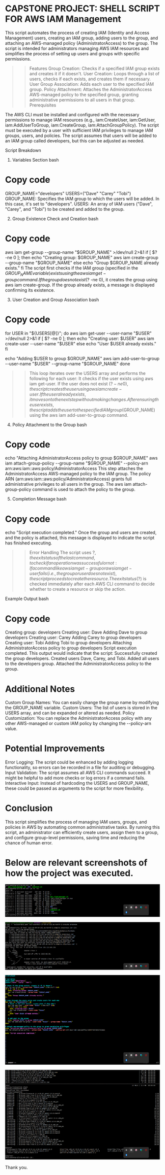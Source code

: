 # CAPSTONE PROJECT: SHELL SCRIPT FOR AWS IAM Management

This script automates the process of creating IAM (Identity and Access Management) users, creating an IAM group, adding users to the group, and attaching an AWS-managed policy (AdministratorAccess) to the group. The script is intended for administrators managing AWS IAM resources and simplifies the process of setting up users and groups with specific permissions.

>> Features
Group Creation: Checks if a specified IAM group exists and creates it if it doesn't.
User Creation: Loops through a list of users, checks if each exists, and creates them if necessary.
User Group Association: Adds each user to the specified IAM group.
Policy Attachment: Attaches the AdministratorAccess AWS-managed policy to the specified group, granting administrative permissions to all users in that group.
Prerequisites

The AWS CLI must be installed and configured with the necessary permissions to manage IAM resources (e.g., iam:CreateUser, iam:GetUser, iam:AddUserToGroup, iam:CreateGroup, iam:AttachGroupPolicy).
The script must be executed by a user with sufficient IAM privileges to manage IAM groups, users, and policies.
The script assumes that users will be added to an IAM group called developers, but this can be adjusted as needed.

Script Breakdown

1. Variables Section
bash

# Copy code
GROUP_NAME="developers"
USERS=("Dave" "Carey" "Tobi")
GROUP_NAME: Specifies the IAM group to which the users will be added. In this case, it's set to "developers".
USERS: An array of IAM users ("Dave", "Carey", and "Tobi") to be created and added to the group.

2. Group Existence Check and Creation
bash

# Copy code
aws iam get-group --group-name "$GROUP_NAME" >/dev/null 2>&1
if [ $? -ne 0 ]; then
   echo "Creating group: $GROUP_NAME"
   aws iam create-group --group-name "$GROUP_NAME"
else
   echo "Group $GROUP_NAME already exists."
fi
The script first checks if the IAM group (specified in the $GROUP_NAME variable) exists using the aws iam get-group command.
If the group does not exist ($? -ne 0), it creates the group using aws iam create-group.
If the group already exists, a message is displayed confirming its existence.

3. User Creation and Group Association
bash

# Copy code
for USER in "${USERS[@]}"; do
   aws iam get-user --user-name "$USER" >/dev/null 2>&1
   if [ $? -ne 0 ]; then
     echo "Creating user: $USER"
     aws iam create-user --user-name "$USER"
   else
     echo "User $USER already exists."
   fi

   echo "Adding $USER to group $GROUP_NAME"
   aws iam add-user-to-group --user-name "$USER" --group-name "$GROUP_NAME"
done

>> This loop iterates over the USERS array and performs the following for each user:
It checks if the user exists using aws iam get-user.
If the user does not exist ($? -ne 0), the script creates the user using aws iam create-user.
If the user already exists, it moves on to the next step without making changes.
After ensuring the user exists, the script adds the user to the specified IAM group ($GROUP_NAME) using the aws iam add-user-to-group command.

4. Policy Attachment to the Group
bash

# Copy code
echo "Attaching AdministratorAccess policy to group $GROUP_NAME"
aws iam attach-group-policy --group-name "$GROUP_NAME" --policy-arn arn:aws:iam::aws:policy/AdministratorAccess
This step attaches the AdministratorAccess AWS-managed policy to the IAM group. The policy ARN (arn:aws:iam::aws:policy/AdministratorAccess) grants full administrative privileges to all users in the group.
The aws iam attach-group-policy command is used to attach the policy to the group.

5. Completion Message
bash

# Copy code
echo "Script execution completed."
Once the group and users are created, and the policy is attached, this message is displayed to indicate the script has finished executing.

>> Error Handling
The script uses $?, the exit status of the last command, to check if an operation was successful or not:
If a command like aws iam get-group or aws iam get-user fails (i.e., the group or user does not exist), the script proceeds to create the resource.
The exit status ($?) is checked immediately after each AWS CLI command to decide whether to create a resource or skip the action.

Example Output
bash

# Copy code

Creating group: developers
Creating user: Dave
Adding Dave to group developers
Creating user: Carey
Adding Carey to group developers
Creating user: Tobi
Adding Tobi to group developers
Attaching AdministratorAccess policy to group developers
Script execution completed.
This output would indicate that the script:
Successfully created the group developers.
Created users Dave, Carey, and Tobi.
Added all users to the developers group.
Attached the AdministratorAccess policy to the group.

# Additional Notes
Custom Group Names: You can easily change the group name by modifying the GROUP_NAME variable.
Custom Users: The list of users is stored in the USERS array, and can be expanded or altered as needed.
Policy Customization: You can replace the AdministratorAccess policy with any other AWS-managed or custom IAM policy by changing the --policy-arn value.

# Potential Improvements
Error Logging: The script could be enhanced by adding logging functionality, so errors can be recorded in a file for auditing or debugging.
Input Validation: The script assumes all AWS CLI commands succeed. It might be helpful to add more checks or log errors if a command fails.
Interactive Input: Instead of hardcoding the USERS and GROUP_NAME, these could be passed as arguments to the script for more flexibility.

# Conclusion
This script simplifies the process of managing IAM users, groups, and policies in AWS by automating common administrative tasks. By running this script, an administrator can efficiently create users, assign them to a group, and configure group-level permissions, saving time and reducing the chance of human error.

# Below are relevant screenshots of how the project was executed.

![aws_cloud_manager](./aws_cloud_manager.png)

![ec2-instance-launch](./ec2-instance-launch.png)

![shell-scripting](./shell-script.png)

![sudo-yum-update](./sudo-yum-update.png)

Thank you.